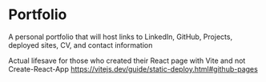 # Portfolio

A personal portfolio that will host links to LinkedIn, GitHub, Projects, deployed sites, CV, and contact information

Actual lifesave for those who created their React page with Vite and not Create-React-App
https://vitejs.dev/guide/static-deploy.html#github-pages
